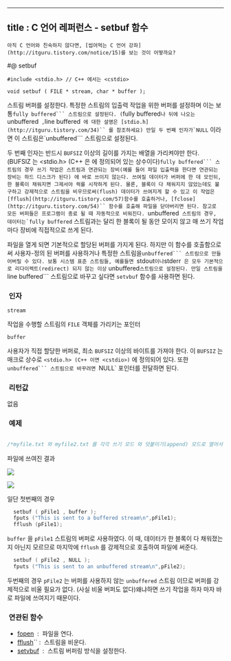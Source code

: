 ----------------
title : C 언어 레퍼런스 - setbuf 함수
--------------



```warning
아직 C 언어와 친숙하지 않다면, [씹어먹는 C 언어 강좌](http://itguru.tistory.com/notice/15)를 보는 것이 어떻까요?

```

#@ setbuf



```info
#include <stdio.h> // C++ 에서는 <cstdio>

void setbuf ( FILE * stream, char * buffer );
```


스트림 버퍼를 설정한다.
특정한 스트림의 입출력 작업을 위한 버퍼를 설정하며 이는 보통`fully buffered``` 스트림으로 설정된다. (`fully buffered`나 뒤에 나오는`unbuffered`` ,``line buffered``` 에 대한 설명은 [stdio.h](http://itguru.tistory.com/34)`` 를 참조하세요) 만일 두 번째 인자가`NULL``` 이라면 이 스트림은`unbuffered``` 스트림으로 설정된다.

두 번째 인자는 반드시 `BUFSIZ` 이상의 길이를 가지는 배열을 가리켜야만 한다. (BUFSIZ 는 <stdio.h> (C++ 은 <cstdio> 에 정의되어 있는 상수이다)`fully buffered``` 스트림의 경우 쓰기 작업은 스트림과 연관되는 장비(예를 들어 파일 입출력을 한다면 연관되는 장비는 하드 디스크가 된다) 에 바로 쓰이지 않는다. 쓰여질 데이터가 버퍼에 한 데 모인뒤, 한 블록이 채워지면 그제서야 씍를 시작하게 된다. 물론, 블록이 다 채워지지 않았는데도 불구하고 강제적으로 스트림을 비우므로써(flush) 데이터가 쓰여지게 할 수 있고 이 작업은 [fflush](http://itguru.tistory.com/57)함수를 호출하거나, [fclose](http://itguru.tistory.com/54)`` 함수를 호출해 파일을 닫아버리면 된다. 참고로 모든 버퍼들은 프로그램이 종료 될 때 자동적으로 비워진다.
`unbuffered``` 스트림의 경우, 데이터는`fully buffered``` 스트림과는 달리 한 블록이 될 동안 모이지 않고 매 쓰기 작업마다 장비에 직접적으로 쓰게 된다.

파일을 열게 되면 기본적으로 할당된 버퍼를 가지게 된다. 하지만 이 함수를 호출함으로써 사용자-정의 된 버퍼를 사용하거나 특정한 스트림을`unbuffered``` 스트림으로 만들어버릴 수 있다.
보통 시스템 표준 스트림들, 예를들면 `stdout` 이나 `stderr` 은 모두 기본적으로 리다이렉트(redirect) 되지 않는 이상` unbuffered`스트림으로 설정된다.
만일 스트림을`line buffered``` 스트림으로 바꾸고 싶다면 `setvbuf` 함수를 사용하면 된다.



###  인자




`stream`

작업을 수행할 스트림의 `FILE` 객체를 가리키는 포인터

`buffer`

사용자가 직접 할당한 버퍼로, 최소 `BUFSIZ` 이상의 바이트를 가져야 한다. 이 `BUFSIZ` 는 매크로 상수로 `<stdio.h> (C++ 이면 <cstdio>)` 에 정의되어 있다. 또한`unbuffered``` 스트림으로 바꾸려면 `NULL` 포인터를 전달하면 된다.



###  리턴값




없음



###  예제


```cpp

/*myfile.txt 와 myfile2.txt 를 각각 쓰기 모드 와 덧붙이기(append) 모드로 열어서 buffer 을 버퍼로 사용한다. 이 때, pFIle1 의 경우 buffer 를 버퍼로 사용하지만 pFile2 는 버퍼를 사용하지 않는다. */#include <stdio.h>int main (){  char buffer[BUFSIZ];  FILE *pFile1, *pFile2;  pFile1=fopen ("myfile.txt","w");  pFile2=fopen ("myfile2.txt","a");  setbuf ( pFile1 , buffer );  fputs ("This is sent to a buffered stream\n",pFile1);  fflush (pFile1);  setbuf ( pFile2 , NULL );  fputs ("This is sent to an unbuffered stream\n",pFile2);  fclose (pFile1);  fclose (pFile2);  return 0;}
```

파일에 쓰여진 결과


![](http://img1.daumcdn.net/thumb/R1920x0/?fname=http%3A%2F%2Fcfile5.uf.tistory.com%2Fimage%2F137E581E4B7816E90A324C)


![](http://img1.daumcdn.net/thumb/R1920x0/?fname=http%3A%2F%2Fcfile9.uf.tistory.com%2Fimage%2F1705EC1E4B7816E90789F8)

일단 첫번째의 경우

```cpp
  setbuf ( pFile1 , buffer );
  fputs ("This is sent to a buffered stream\n",pFile1);
  fflush (pFile1);
```

`buffer` 을 `pFile1` 스트림의 버퍼로 사용하였다. 이 때, 데이터가 한 블록이 다 채워졌는지 아닌지 모르므로 마지막에 `fflush` 를 강제적으로 호출하여 파일에 써준다.

```cpp
  setbuf ( pFile2 , NULL );
  fputs ("This is sent to an unbuffered stream\n",pFile2);
```

두번째의 경우 `pFile2` 는 버퍼를 사용하지 않는 `unbuffered` 스트림 이므로 버퍼를 강제적으로 비울 필요가 없다. (사실 비울 버퍼도 없다)왜냐하면 쓰기 작업을 하자 마자 바로 파일에 쓰여지기 때문이다.



###  연관된 함수


*  [fopen](http://itguru.tistory.com/58)  :  파일을 연다.
*  [fflush](http://itguru.tistory.com/57)`` :  스트림을 비운다.
*  [setvbuf](http://itguru.tistory.com/62)  :  스트림 버퍼링 방식을 설정한다.







